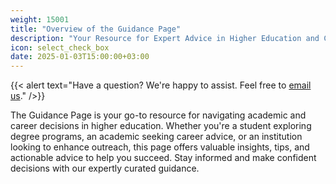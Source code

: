 ```yaml
---
weight: 15001
title: "Overview of the Guidance Page"
description: "Your Resource for Expert Advice in Higher Education and Careers"
icon: select_check_box
date: 2025-01-03T15:00:00+03:00
---
```


{{< alert text="Have a question? We're happy to assist. Feel free to [email us](mailto:support@highereduspot.com)." />}}

The Guidance Page is your go-to resource for navigating academic and career decisions in higher education. Whether you're a student exploring degree programs, an academic seeking career advice, or an institution looking to enhance outreach, this page offers valuable insights, tips, and actionable advice to help you succeed. Stay informed and make confident decisions with our expertly curated guidance.